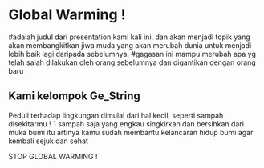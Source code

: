# Global Warming !

#adalah judul dari presentation kami kali ini, dan akan menjadi topik yang akan membangkitkan jiwa muda yang akan merubah dunia
untuk menjadi lebih baik lagi daripada sebelumnya.
#gagasan ini mampu merubah apa yg telah salah dilakukan oleh orang sebelumnya dan digantikan dengan orang baru

## Kami kelompok Ge_String

Peduli terhadap lingkungan dimulai dari hal kecil, seperti sampah disekitarmu !
1 sampah saja yang engkau singkirkan dan bersihkan dari muka bumi itu artinya kamu sudah membantu kelancaran hidup bumi agar kembali sejuk dan sehat

STOP GLOBAL WARMING !